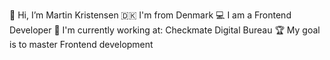 👋 Hi, I’m Martin Kristensen
🇩🇰 I'm from Denmark
💻 I am a Frontend Developer
💼 I'm currently working at: Checkmate Digital Bureau 
🏆 My goal is to master Frontend development 

<!---
Martin-Kristensen-WD/Martin-Kristensen-WD is a ✨ special ✨ repository because its `README.md` (this file) appears on your GitHub profile.
You can click the Preview link to take a look at your changes.
--->

